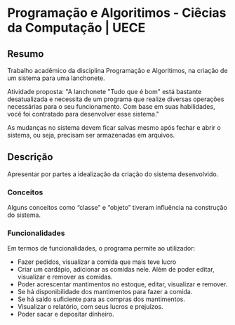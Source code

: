 # Programação e Algoritimos - Ciêcias da Computação | UECE

## Resumo
Trabalho acadêmico da disciplina Programação e Algoritimos, na criação de um sistema para uma lanchonete.

Atividade proposta: 
"A lanchonete "Tudo que é bom" está bastante desatualizada e necessita de um programa que realize diversas operações necessárias para o seu funcionamento. Com base em suas habilidades, você foi contratado para desenvolver esse sistema."

As mudanças no sistema devem  ficar salvas mesmo após fechar e abrir o sistema, ou seja, precisam ser armazenadas em arquivos.

## Descrição
Apresentar por partes a idealização da criação do sistema desenvolvido.

### Conceitos
Alguns conceitos como “classe” e “objeto” tiveram influência na construção do sistema.

### Funcionalidades
Em termos de funcionalidades, o programa permite ao utilizador:
- Fazer pedidos, visualizar a comida que mais teve lucro
- Criar um cardápio, adicionar as comidas nele. Além de poder editar, visualizar e remover as comidas.
- Poder acrescentar mantimentos no estoque, editar, visualizar e remover. 
- Se há disponibilidade dos mantimentos para fazer a comida.
- Se há saldo suficiente para as compras dos mantimentos.
- Visualizar o relatório, com seus lucros e prejuízos.
- Poder sacar e depositar dinheiro.

